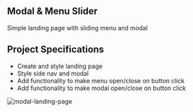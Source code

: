## Modal & Menu Slider

Simple landing page with sliding menu and modal

## Project Specifications

- Create and style landing page
- Style side nav and modal
- Add functionality to make menu open/close on button click
- Add functionality to make modal open/close on button click

![modal-landing-page](https://user-images.githubusercontent.com/44845754/147526623-cea795b0-62a6-47c7-934a-d99fef586b76.gif)
